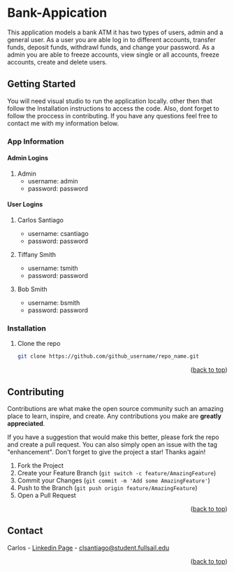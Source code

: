 # Bank-Appication
This application models a bank ATM it has two types of users, admin and a general user. As a user you are able log in to different accounts, transfer funds, deposit funds, withdrawl funds, and change your password. As a admin you are able to freeze accounts, view single or all accounts, freeze accounts, create and delete users.

<!-- GETTING STARTED -->
## Getting Started

You will need visual studio to run the application locally. other then that follow the Installation instructions to access the code. 
Also, dont forget to follow the proccess in contributing. If you have any questions feel free to contact me with my information below.

### App Information 

#### Admin Logins

1. Admin
   - username: admin
   - password: password

#### User Logins

1. Carlos Santiago
   - username: csantiago
   - password: password

2. Tiffany Smith
   - username: tsmith
   - password: password

3. Bob Smith
   - username: bsmith
   - password: password

### Installation

1. Clone the repo
   ```sh
   git clone https://github.com/github_username/repo_name.git
   ```

<p align="right">(<a href="#top">back to top</a>)</p>


<!-- CONTRIBUTING -->
## Contributing

Contributions are what make the open source community such an amazing place to learn, inspire, and create. Any contributions you make are **greatly appreciated**.

If you have a suggestion that would make this better, please fork the repo and create a pull request. You can also simply open an issue with the tag "enhancement".
Don't forget to give the project a star! Thanks again!

1. Fork the Project
2. Create your Feature Branch (`git switch -c feature/AmazingFeature`)
3. Commit your Changes (`git commit -m 'Add some AmazingFeature'`)
4. Push to the Branch (`git push origin feature/AmazingFeature`)
5. Open a Pull Request

<p align="right">(<a href="#top">back to top</a>)</p>



<!-- CONTACT -->
## Contact

Carlos - [Linkedin Page](https://www.linkedin.com/in/carlos-santiago-b53967224/) - clsantiago@student.fullsail.edu

<p align="right">(<a href="#top">back to top</a>)</p>
